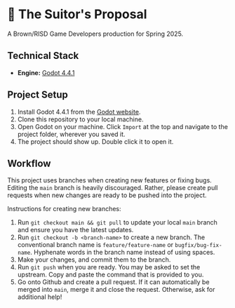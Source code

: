 # 💌 The Suitor's Proposal
A Brown/RISD Game Developers production for Spring 2025.

## Technical Stack
* **Engine:** [Godot 4.4.1](https://godotengine.org/download/archive/)

## Project Setup
1. Install Godot 4.4.1 from the [Godot website](https://godotengine.org/download/archive/).
2. Clone this repository to your local machine.
3. Open Godot on your machine. Click `Import` at the top and navigate to the project folder, wherever you saved it.
4. The project should show up. Double click it to open it.

## Workflow
This project uses branches when creating new features or fixing bugs. Editing the `main` branch is heavily discouraged. Rather, please create pull requests when new changes are ready to be pushed into the project.

Instructions for creating new branches:
1. Run `git checkout main && git pull` to update your local `main` branch and ensure you have the latest updates.
2. Run `git checkout -b <branch-name>` to create a new branch. The conventional branch name is `feature/feature-name` or `bugfix/bug-fix-name`. Hyphenate words in the branch name instead of using spaces.
3. Make your changes, and commit them to the branch.
4. Run `git push` when you are ready. You may be asked to set the upstream. Copy and paste the command that is provided to you.
5. Go onto Github and create a pull request. If it can automatically be merged into `main`, merge it and close the request. Otherwise, ask for additional help!